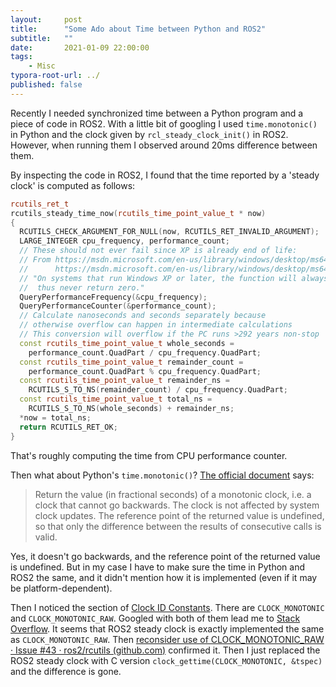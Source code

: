 ```yaml
---
layout:     post
title:      "Some Ado about Time between Python and ROS2"
subtitle:   ""
date:       2021-01-09 22:00:00
tags:
    - Misc
typora-root-url: ../
published: false
---
```


Recently I needed synchronized time between a Python program and a piece of code in ROS2. With a little bit of googling I used `time.monotonic()` in Python and the clock given by `rcl_steady_clock_init()` in ROS2. However, when running them I observed around 20ms difference between them.

By inspecting the code in ROS2, I found that the time reported by a 'steady clock' is computed as follows:

```c++
rcutils_ret_t
rcutils_steady_time_now(rcutils_time_point_value_t * now)
{
  RCUTILS_CHECK_ARGUMENT_FOR_NULL(now, RCUTILS_RET_INVALID_ARGUMENT);
  LARGE_INTEGER cpu_frequency, performance_count;
  // These should not ever fail since XP is already end of life:
  // From https://msdn.microsoft.com/en-us/library/windows/desktop/ms644905(v=vs.85).aspx and
  //      https://msdn.microsoft.com/en-us/library/windows/desktop/ms644904(v=vs.85).aspx:
  // "On systems that run Windows XP or later, the function will always succeed and will
  //  thus never return zero."
  QueryPerformanceFrequency(&cpu_frequency);
  QueryPerformanceCounter(&performance_count);
  // Calculate nanoseconds and seconds separately because
  // otherwise overflow can happen in intermediate calculations
  // This conversion will overflow if the PC runs >292 years non-stop
  const rcutils_time_point_value_t whole_seconds =
    performance_count.QuadPart / cpu_frequency.QuadPart;
  const rcutils_time_point_value_t remainder_count =
    performance_count.QuadPart % cpu_frequency.QuadPart;
  const rcutils_time_point_value_t remainder_ns =
    RCUTILS_S_TO_NS(remainder_count) / cpu_frequency.QuadPart;
  const rcutils_time_point_value_t total_ns =
    RCUTILS_S_TO_NS(whole_seconds) + remainder_ns;
  *now = total_ns;
  return RCUTILS_RET_OK;
}
```

That's roughly computing the time from CPU performance counter.

Then what about Python's `time.monotonic()`? [The official document](https://docs.python.org/3/library/time.html#time.monotonic) says:

> Return the value (in fractional seconds) of a monotonic clock, i.e. a clock that cannot go backwards. The clock is not affected by system clock updates. The reference point of the returned value is undefined, so that only the difference between the results of consecutive calls is valid.

Yes, it doesn't go backwards, and the reference point of the returned value is undefined. But in my case I have to make sure the time in Python and ROS2 the same, and it didn't mention how it is implemented (even if it may be platform-dependent).

Then I noticed the section of [Clock ID Constants](https://docs.python.org/3/library/time.html#clock-id-constants). There are `CLOCK_MONOTONIC` and `CLOCK_MONOTONIC_RAW`. Googled with both of them lead me to [Stack Overflow](https://stackoverflow.com/questions/14270300/what-is-the-difference-between-clock-monotonic-clock-monotonic-raw). It seems that ROS2 steady clock is exactly implemented the same as `CLOCK_MONOTONIC_RAW`. Then [reconsider use of CLOCK_MONOTONIC_RAW · Issue #43 · ros2/rcutils (github.com)](https://github.com/ros2/rcutils/issues/43) confirmed it. Then I just replaced the ROS2 steady clock with C version `clock_gettime(CLOCK_MONOTONIC, &tspec)` and the difference is gone.